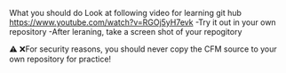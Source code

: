What you should do
Look at following video for learning git hub
https://www.youtube.com/watch?v=RGOj5yH7evk
-Try it out in your own repository
-After leraning, take a screen shot of your repogitory

⚠️ ❌For security reasons, you should never copy the CFM source to your own repository for practice!
